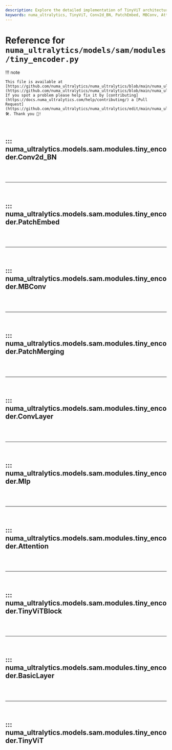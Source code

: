 ```yaml
---
description: Explore the detailed implementation of TinyViT architecture including Conv2d_BN, PatchEmbed, MBConv, and more in numa_ultralytics.
keywords: numa_ultralytics, TinyViT, Conv2d_BN, PatchEmbed, MBConv, Attention, PyTorch, YOLO, Deep Learning
---
```


# Reference for `numa_ultralytics/models/sam/modules/tiny_encoder.py`

!!! note

    This file is available at [https://github.com/numa_ultralytics/numa_ultralytics/blob/main/numa_ultralytics/models/sam/modules/tiny_encoder.py](https://github.com/numa_ultralytics/numa_ultralytics/blob/main/numa_ultralytics/models/sam/modules/tiny_encoder.py). If you spot a problem please help fix it by [contributing](https://docs.numa_ultralytics.com/help/contributing/) a [Pull Request](https://github.com/numa_ultralytics/numa_ultralytics/edit/main/numa_ultralytics/models/sam/modules/tiny_encoder.py) 🛠️. Thank you 🙏!

<br>

## ::: numa_ultralytics.models.sam.modules.tiny_encoder.Conv2d_BN

<br><br><hr><br>

## ::: numa_ultralytics.models.sam.modules.tiny_encoder.PatchEmbed

<br><br><hr><br>

## ::: numa_ultralytics.models.sam.modules.tiny_encoder.MBConv

<br><br><hr><br>

## ::: numa_ultralytics.models.sam.modules.tiny_encoder.PatchMerging

<br><br><hr><br>

## ::: numa_ultralytics.models.sam.modules.tiny_encoder.ConvLayer

<br><br><hr><br>

## ::: numa_ultralytics.models.sam.modules.tiny_encoder.Mlp

<br><br><hr><br>

## ::: numa_ultralytics.models.sam.modules.tiny_encoder.Attention

<br><br><hr><br>

## ::: numa_ultralytics.models.sam.modules.tiny_encoder.TinyViTBlock

<br><br><hr><br>

## ::: numa_ultralytics.models.sam.modules.tiny_encoder.BasicLayer

<br><br><hr><br>

## ::: numa_ultralytics.models.sam.modules.tiny_encoder.TinyViT

<br><br>
